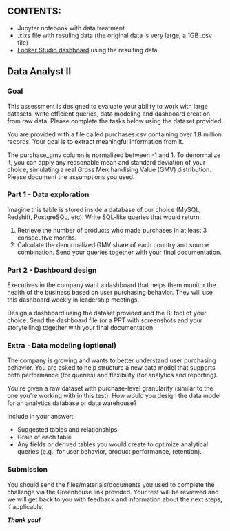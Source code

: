 ## CONTENTS:
- Jupyter notebook with data treatment
- .xlxs file with resuling data (the original data is very large, a 1GB .csv file)
- [Looker Studio dashboard](https://lookerstudio.google.com/reporting/6d78513b-cb26-4c17-bb32-a9f98b407947) using the resulting data

## Data Analyst II

### Goal
This assessment is designed to evaluate your ability to work with large datasets,
write efficient queries, data modeling and dashboard creation from raw data.
Please complete the tasks below using the dataset provided.

You are provided with a file called purchases.csv containing over 1.8 million records.
Your goal is to extract meaningful information from it.

The purchase_gmv column is normalized between -1 and 1. To denormalize it, you can apply any
reasonable mean and standard deviation of your choice, simulating a real Gross
Merchandising Value (GMV) distribution. Please document the assumptions you
used.

### Part 1 - Data exploration
Imagine this table is stored inside a database of our choice (MySQL, Redshift,
PostgreSQL, etc). Write SQL-like queries that would return:
1. Retrieve the number of products who made purchases in at least 3
consecutive months.
2. Calculate the denormalized GMV share of each country and source
combination.
Send your queries together with your final documentation.

### Part 2 - Dashboard design
Executives in the company want a dashboard that helps them monitor the health of
the business based on user purchasing behavior. They will use this dashboard weekly
in leadership meetings.

Design a dashboard using the dataset provided and the BI tool of your choice.
Send the dashboard file (or a PPT with screenshots and your storytelling)
together with your final documentation.

### Extra - Data modeling (optional)
The company is growing and wants to better understand user purchasing behavior.
You are asked to help structure a new data model that supports both performance
(for queries) and flexibility (for analytics and reporting).

You're given a raw dataset with purchase-level granularity (similar to the one you’re
working with in this test). How would you design the data model for an analytics
database or data warehouse?

Include in your answer:
- Suggested tables and relationships
- Grain of each table
- Any fields or derived tables you would create to optimize analytical queries
(e.g., for user behavior, product performance, retention).

### Submission
You should send the files/materials/documents you used to complete the challenge
via the Greenhouse link provided.
Your test will be reviewed and we will get back to you with feedback and information about
the next steps, if applicable.

***Thank you!***
